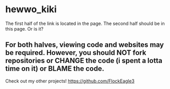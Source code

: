 # hewwo_kiki
The first half of the link is located in the page.
The second half should be in this page.
Or is it?

For both halves, viewing code and websites may be required. However, you should NOT fork repositories or CHANGE the code (i spent a lotta time on it) or BLAME the code.
-----------------------------------------------------------
Check out my other projects! https://github.com/FlockEagle3
